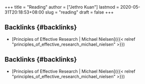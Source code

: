 +++
title = "Reading"
author = ["Jethro Kuan"]
lastmod = 2020-05-31T20:18:53+08:00
slug = "reading"
draft = false
+++

## Backlinks {#backlinks}

- [Principles of Effective Research | Michael Nielsen]({{< relref "principles_of_effective_research_michael_nielsen" >}})

## Backlinks {#backlinks}

- [Principles of Effective Research | Michael Nielsen]({{< relref "principles_of_effective_research_michael_nielsen" >}})
